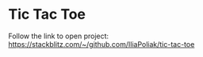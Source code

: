 # Tic Tac Toe

Follow the link to open project: https://stackblitz.com/~/github.com/IliaPoliak/tic-tac-toe

